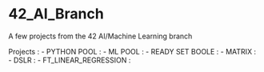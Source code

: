# 42_AI_Branch

A few projects from the 42 AI/Machine Learning branch

Projects :
    - PYTHON POOL :
    - ML POOL :
    - READY SET BOOLE :
    - MATRIX :
    - DSLR :
    - FT_LINEAR_REGRESSION :
    